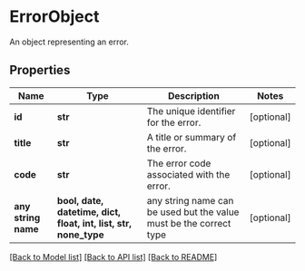 # ErrorObject

An object representing an error.

## Properties
Name | Type | Description | Notes
------------ | ------------- | ------------- | -------------
**id** | **str** | The unique identifier for the error. | [optional] 
**title** | **str** | A title or summary of the error. | [optional] 
**code** | **str** | The error code associated with the error. | [optional] 
**any string name** | **bool, date, datetime, dict, float, int, list, str, none_type** | any string name can be used but the value must be the correct type | [optional]

[[Back to Model list]](../README.md#documentation-for-models) [[Back to API list]](../README.md#documentation-for-api-endpoints) [[Back to README]](../README.md)



